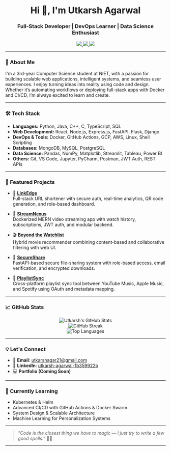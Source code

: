 <h1 align="center">Hi 👋, I'm Utkarsh Agarwal</h1>
<h3 align="center">Full-Stack Developer | DevOps Learner | Data Science Enthusiast</h3>

<p align="center">
  <a href="https://www.linkedin.com/in/utkarsh-agarwal-1b359922b" target="_blank">
    <img src="https://img.shields.io/badge/LinkedIn-blue?logo=linkedin&logoColor=white" />
  </a>
  <a href="mailto:utkarshagar21@gmail.com" target="_blank">
    <img src="https://img.shields.io/badge/Gmail-red?logo=gmail&logoColor=white" />
  </a>
  <a href="https://github.com/utkarshagar2121" target="_blank">
    <img src="https://img.shields.io/badge/GitHub-100000?logo=github&logoColor=white" />
  </a>
</p>

---

### 🚀 About Me

I'm a 3rd-year Computer Science student at NIET, with a passion for building scalable web applications, intelligent systems, and seamless user experiences. I enjoy turning ideas into reality using code and design. Whether it’s automating workflows or deploying full-stack apps with Docker and CI/CD, I’m always excited to learn and create.

---

### 🛠️ Tech Stack

- **Languages:** Python, Java, C++, C, TypeScript, SQL  
- **Web Development:** React, Node.js, Express.js, FastAPI, Flask, Django  
- **DevOps & Tools:** Docker, GitHub Actions, GCP, AWS, Linux, Shell Scripting  
- **Databases:** MongoDB, MySQL, PostgreSQL  
- **Data Science:** Pandas, NumPy, Matplotlib, Streamlit, Tableau, Power BI  
- **Others:** Git, VS Code, Jupyter, PyCharm, Postman, JWT Auth, REST APIs

---

### 🌟 Featured Projects

- 🔗 **[LinkEdge](https://github.com/utkarshagar2121/LinkEdge)**  
  Full-stack URL shortener with secure auth, real-time analytics, QR code generation, and role-based dashboard.

- 🎥 **[StreamNexus](https://github.com/utkarshagar2121/StreamNexus)**  
  Dockerized MERN video streaming app with watch history, subscriptions, JWT auth, and modular backend.

- 🎬 **[Beyond the Watchlist](https://github.com/utkarshagar2121/Movie-Recommendation-System)**  
  Hybrid movie recommender combining content-based and collaborative filtering with web UI.

- 📁 **[SecureShare](https://github.com/utkarshagar2121/SecureShare)**  
  FastAPI-based secure file-sharing system with role-based access, email verification, and encrypted downloads.

- 🔁 **[PlaylistSync](https://github.com/utkarshagar2121/PlaylistSync)**  
  Cross-platform playlist sync tool between YouTube Music, Apple Music, and Spotify using OAuth and metadata mapping.

---

### 📈 GitHub Stats

<p align="center">
  <img src="https://github-readme-stats.vercel.app/api?username=utkarshagar2121&show_icons=true&theme=radical" alt="Utkarsh's GitHub Stats" />
  <br/>
  <img src="https://github-readme-streak-stats.herokuapp.com/?user=utkarshagar2121&theme=radical" alt="GitHub Streak" />
  <br/>
  <img src="https://github-readme-stats.vercel.app/api/top-langs/?username=utkarshagar2121&layout=compact&theme=radical" alt="Top Languages" />
</p>

---

### 💡 Let's Connect

- 📧 **Email**: utkarshagar21@gmail.com  
- 🔗 **LinkedIn**: [utkarsh-agarwal-1b359922b](https://www.linkedin.com/in/utkarsh-agarwal-1b359922b)  
- 💻 **Portfolio (Coming Soon)**

---

### 🧠 Currently Learning

- Kubernetes & Helm
- Advanced CI/CD with GitHub Actions & Docker Swarm
- System Design & Scalable Architecture
- Machine Learning for Personalization Systems

---

> *"Code is the closest thing we have to magic — I just try to write a few good spells."* 🧙‍♂️

---
